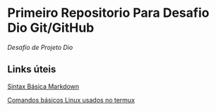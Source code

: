 # Primeiro Repositorio Para Desafio Dio Git/GitHub
_Desafío de Projeto Dio_

## Links úteis
[Sintax Básica Markdown](https://www.markdownguide.org/basic-syntax/)

[Comandos básicos Linux usados no termux](https://wiki.termux.com/wiki/Touch_Keyboard)
